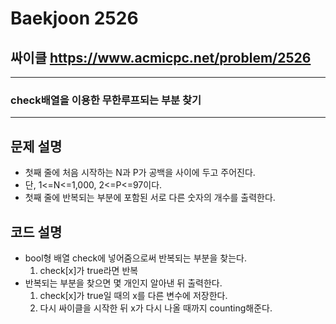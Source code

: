 Baekjoon 2526
=============
싸이클  <https://www.acmicpc.net/problem/2526>
---------------
- - -
### check배열을 이용한 무한루프되는 부분 찾기
- - -
## 문제 설명
- 첫째 줄에 처음 시작하는  N과 P가 공백을 사이에 두고 주어진다. 
- 단, 1<=N<=1,000, 2<=P<=97이다.  
- 첫째 줄에 반복되는 부분에 포함된 서로 다른 숫자의 개수를 출력한다.

## 코드 설명
- bool형 배열 check에 넣어줌으로써 반복되는 부분을 찾는다.
    1. check[x]가 true라면 반복
- 반복되는 부분을 찾으면 몇 개인지 알아낸 뒤 출력한다.
    1. check[x]가 true일 때의 x를 다른 변수에 저장한다.
    2. 다시 싸이클을 시작한 뒤 x가 다시 나올 때까지 counting해준다.
